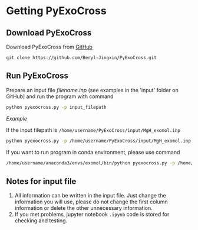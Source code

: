 # Getting PyExoCross

## Download PyExoCross

Download PyExoCross from [GitHub](https://github.com/Beryl-Jingxin/PyExoCross.git "GitHub")

```
git clone https://github.com/Beryl-Jingxin/PyExoCross.git
```

## Run PyExoCross

Prepare an input file *filename.inp* (see examples in the 'input' folder on GitHub) and run the program with command

```bash
python pyexocross.py -p input_filepath
```

*Example*

If the input filepath is `/home/username/PyExoCross/input/MgH_exomol.inp`

```bash
python pyexocross.py -p /home/username/PyExoCross/input/MgH_exomol.inp
```

If you want to run program in conda environment, please use command

```bash
/home/username/anaconda3/envs/exomol/bin/python pyexocross.py -p /home/username/PyExoCross/input/MgH_exomol.inp
```

## Notes for input file

1. All information can be written in the input file. Just change the information you will use, please do not change the first column information or delete the other unnecessary information.
2. If you met problems, jupyter notebook `.ipynb` code is stored for checking and testing.

